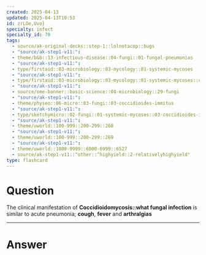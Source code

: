 ```yaml
---
created: 2025-04-13
updated: 2025-04-13T10:53
id: zrLOe,Uvo}
specialty: infect
specialty_id: 70
tags:
  - source/ak-original-decks::step-1::lolnotacop::bugs
  - "source/ak-step1-v11:": 
  - theme/b&b::13-infectious-disease::04-fungi::01-fungal-pneumonias
  - "source/ak-step1-v11:": 
  - type/firstaid::03-microbiology::03-mycology::01-systemic-mycoses
  - "source/ak-step1-v11:": 
  - type/firstaid::03-microbiology::03-mycology::01-systemic-mycoses::coccidioides-immitis
  - "source/ak-step1-v11:": 
  - source/ome-banner::basic-science::08-microbiology::29-fungi
  - "source/ak-step1-v11:": 
  - theme/physeo::06-micro::03-fungi::03-coccidioides-immitus
  - "source/ak-step1-v11:": 
  - type/sketchymicro::02-fungi::01-systemic-mycoses::03-coccidioides-immitis
  - "source/ak-step1-v11:": 
  - theme/uworld::100-999::200-299::268
  - "source/ak-step1-v11:": 
  - theme/uworld::100-999::200-299::269
  - "source/ak-step1-v11:": 
  - theme/uworld::1000-9999::6000-6999::6527
  - source/ak-step1-v11::^other::^highyield::2-relativelyhighyield"
type: flashcard
---
```


# Question
The clinical manifestation of **Coccidioidomycosis::what fungal infection** is similar to acute pneumonia; **cough**, **fever** and **arthralgias**

---

# Answer
